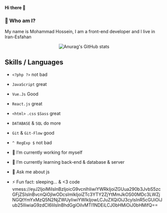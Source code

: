 #### Hi there 👋
### 🔭 Who am I?
My name is Mohammad Hossein, I am a front-end developer and I live in Iran-Esfahan
 <P align="center"
      
![Anurag's GitHub stats](https://github-readme-stats.vercel.app/api?username=mamdk&show_icons=true&theme=radical)
 </P>

## Skills / Languages

- `<?php ?>` not bad
- `JavaScript` great
- `Vue.Js` Good
- `React.js` great
- `<html>` `.css` `$Sass` great
-   `DATABASE`  &  `SQL`  do more
-   `Git`  &  `Git-Flow`  good
-   `^ RegExp $`  not bad
  
- 🔭 I’m currently working for myself
- 🌱 I’m currently learning back-end & database & server
- 💬 Ask me about js
- ⚡ Fun fact: sleeping... & <3 code
vmess://eyJ2IjoiMiIsInBzIjoicG9vcnlhIiwiYWRkIjoiZGUua290b3JvbS5zcGFjZSIsInBvcnQiOjIwODcsImlkIjoiZTc3YTY2ZjYtMmJkOS00MDc3LWZjNGQtYmYxMzQ5N2NjZWUyIiwiYWlkIjowLCJuZXQiOiJ3cyIsInR5cGUiOiJub25lIiwiaG9zdCI6IiIsInBhdGgiOiIvMTI1NDEiLCJ0bHMiOiJ0bHMifQ==
